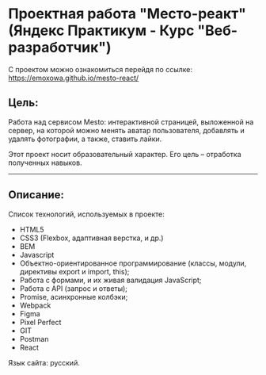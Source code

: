 # Проектная работа "Место-реакт" (Яндекс Практикум - Курс "Веб-разработчик")

С проектом можно ознакомиться перейдя по ссылке: https://emoxowa.github.io/mesto-react/

## Цель:
Работа над сервисом Mesto: интерактивной страницей, выложенной на сервер, на которой можно менять аватар пользователя, добавлять и удалять фотографии, а также, ставить лайки.


Этот проект носит образовательный характер. Его цель – отработка полученных навыков.

------

## Описание:

Список технологий, используемых в проекте:
  * HTML5
  * CSS3 (Flexbox, адаптивная верстка, и др.) 
  * BEM
  * Javascript
  * Объектно-ориентированное программирование (классы, модули, директивы export и import, this);
  * Работа с формами, и их живая валидация JavaScript;
  * Работа с API (запрос и ответы);
  * Promise, асинхронные колбэки;
  * Webpack
  * Figma
  * Pixel Perfect
  * GIT
  * Postman
  * React

Язык сайта: русский.

